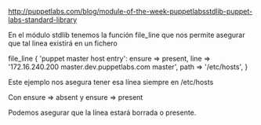 http://puppetlabs.com/blog/module-of-the-week-puppetlabsstdlib-puppet-labs-standard-library

En el módulo stdlib tenemos la función file_line que nos permite asegurar que tal linea existirá en un fichero

file_line { 'puppet master host entry':
  ensure => present,
  line   => '172.16.240.200  master.dev.puppetlabs.com	 master',
  path   => '/etc/hosts',
}

Este ejemplo nos asegura tener esa línea siempre en /etc/hosts

Con 
  ensure => absent
y
  ensure => present

Podemos asegurar que la línea estará borrada o presente.
